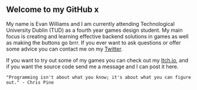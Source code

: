 ## Welcome to my GitHub x

My name is Evan Williams and I am currently attending Technological University Dublin (TUD) as a fourth year games design student. My main focus is creating and learning effective backend solutions in games as well as making the buttons go brrr. If you ever want to ask questions or offer some advice you can contact me on my [Twitter](https://twitter.com/_evskii).


If you want to try out some of my games you can check out my [Itch.io](https://evskii.itch.io/), and if you want the source code send me a message and I can post it here.

```
"Programming isn't about what you know; it's about what you can figure out." - Chris Pine
```
